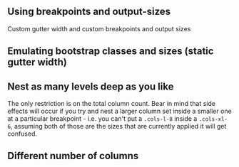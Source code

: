 ## Using breakpoints and output-sizes

Custom gutter width and custom breakpoints and output sizes

<?codeblock external="example.scss" title="SCSS" lang="scss"></codeblock?>

<?tabs>
<codeembed title="Result" size="desktop" base="grid.html" stylesheets="helpers.css,example.css" adjust-height use-html="grid"></codeembed>
<codeblock title="HTML" lang="html" ref="grid">
  <div class="cs">
    <div class="cols-l-6 cols-xl-3"></div>
    <div class="cols-l-6 cols-xl-9"></div>
    <div class="cols-l-6 cols-xl-9">
      <div class="cs">
        <div class="cols-xl-3"></div>
        <div class="cols-l-6">
          <div class="cs">
            <div class="cols-xl-3"></div>
            <div class="cols-xl-3"></div>
          </div>
        </div>
        <div class="cols-xl-3"></div>
        <div class="cols-xl-3"></div>
        <div class="cols-xl-3"></div>
      </div>
    </div>
    <div class="cols-l-6 cols-xl-3"></div>
  </div>
</codeblock>
<codeblock external="example.css" title="Generated CSS" lang="css"></codeblock>
</tabs?>

## Emulating bootstrap classes and sizes (static gutter width)

<?codeblock external="example-bootstrap.scss" title="SCSS" lang="scss"></codeblock?>

<?tabs>
<codeembed title="Result" size="desktop" base="iframe.html" stylesheets="helpers.css,example-bootstrap.css" adjust-height use-html="grid-2"></codeembed>
<codeblock title="HTML" lang="html" ref="grid-2">
  <div class="row">
    <div class="col-md-6 col-lg-3"></div>
    <div class="col-md-6 col-lg-9"></div>
    <div class="col-md-6 col-lg-9">
      <div class="row">
        <div class="col-lg-3"></div>
        <div class="col-md-6">
          <div class="row">
            <div class="col-lg-3"></div>
            <div class="col-lg-3"></div>
          </div>
        </div>
        <div class="col-lg-3"></div>
        <div class="col-lg-3"></div>
        <div class="col-lg-3"></div>
      </div>
    </div>
    <div class="col-md-6 col-lg-3"></div>
  </div>
</codeblock>
<codeblock external="example-bootstrap.css" title="Generated CSS" lang="css"></codeblock>
</tabs?>

## Nest as many levels deep as you like

The only restriction is on the total column count. Bear in mind that side effects will occur if you try and nest a larger column set inside a smaller one at a particular breakpoint - i.e. you can't put a `.cols-l-8` inside a `.cols-xl-6`, assuming both of those are the sizes that are currently applied it will get confused.

<?codeblock title="HTML" lang="html" ref="grid-3">
  <div class="cs">
    <div class="cols-l-6 cols-xl-12"></div>
    <div class="cols-l-6 cols-xl-12">
      <div class="cs">
        <div class="cols-l-4 cols-xl-10">
          <div class="cs">
            <div class="cols-xl-8">
              <div class="cs">
                <div class="cols-xl-6">
                  <div class="cs">
                    <div class="cols-xl-4">
                      <div class="cs">
                        <div class="cols-xl-2"></div>
                        <div class="cols-l-2"></div>
                      </div>
                    </div>
                    <div class="cols-l-2"></div>
                  </div>
                </div>
                <div class="cols-l-2"></div>
              </div>
            </div>
            <div class="cols-l-2"></div>
          </div>
        </div>
        <div class="cols-l-2"></div>
      </div>
    </div>
  </div>
</codeblock?>

<?codeembed title="Result" size="desktop" base="iframe.html" stylesheets="helpers.css,example-nested.css" adjust-height use-html="grid-3"></codeembed?>

## Different number of columns

<?codeblock external="example-columns.scss" title="SCSS" lang="scss"></codeblock?>

<?tabs>
<codeembed title="Result" size="desktop" base="iframe.html" stylesheets="helpers.css,example-columns.css" adjust-height use-html="grid-4"></codeembed>
<codeblock title="HTML" lang="html" ref="grid-4">
  <div class="cs">
    <div class="cols-l-6 cols-xl-3"></div>
    <div class="cols-l-12 cols-xl-15"></div>
    <div class="cols-l-6 cols-xl-15">
      <div class="cs">
        <div class="cols-xl-3"></div>
        <div class="cols-l-12">
          <div class="cs">
            <div class="cols-xl-6"></div>
            <div class="cols-xl-6"></div>
          </div>
        </div>
        <div class="cols-xl-6"></div>
        <div class="cols-xl-3"></div>
        <div class="cols-xl-6"></div>
      </div>
    </div>
    <div class="cols-l-12 cols-xl-3"></div>
  </div>
</codeblock>
<codeblock external="example-columns.css" title="Generated CSS" lang="css"></codeblock>
</tabs?>
